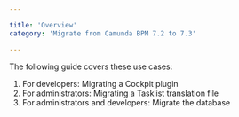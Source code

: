 ```yaml
---

title: 'Overview'
category: 'Migrate from Camunda BPM 7.2 to 7.3'

---
```


The following guide covers these use cases:

1. For developers: Migrating a Cockpit plugin
2. For administrators: Migrating a Tasklist translation file
3. For administrators and developers: Migrate the database
